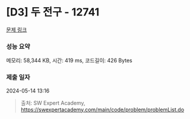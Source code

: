 # [D3] 두 전구 - 12741 

[문제 링크](https://swexpertacademy.com/main/code/problem/problemDetail.do?contestProbId=AXuUo_Tqs9kDFARa) 

### 성능 요약

메모리: 58,344 KB, 시간: 419 ms, 코드길이: 426 Bytes

### 제출 일자

2024-05-14 13:16



> 출처: SW Expert Academy, https://swexpertacademy.com/main/code/problem/problemList.do
